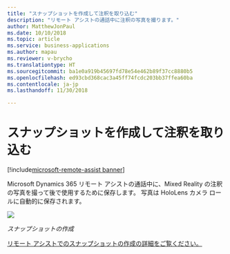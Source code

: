 ```yaml
---
title: "スナップショットを作成して注釈を取り込む"
description: "リモート アシストの通話中に注釈の写真を撮ります。"
author: MatthewJonPaul
ms.date: 10/10/2018
ms.topic: article
ms.service: business-applications
ms.author: mapau
ms.reviewer: v-brycho
ms.translationtype: HT
ms.sourcegitcommit: ba1e0a919b45697fd78e54e462b89f37cc8880b5
ms.openlocfilehash: ed93cbd368cac3a45ff74fcdc203bb37ffea60ba
ms.contentlocale: ja-jp
ms.lasthandoff: 11/30/2018

---
```


# <a name="take-a-snapshot-to-capture-annotations"></a>スナップショットを作成して注釈を取り込む

[!include[microsoft-remote-assist banner](../../includes/microsoft-remote-assist.md)]

Microsoft Dynamics 365 リモート アシストの通話中に、Mixed Reality の注釈の写真を撮って後で使用するために保存します。 写真は HoloLens カメラ ロールに自動的に保存されます。

![](media/3c36ac58613973bcdc9ec5dd3a162723.jpg)

*スナップショットの作成*


[リモート アシストでのスナップショットの作成の詳細をご覧ください。](https://docs.microsoft.com/dynamics365/mixed-reality/remote-assist/user-guide)


